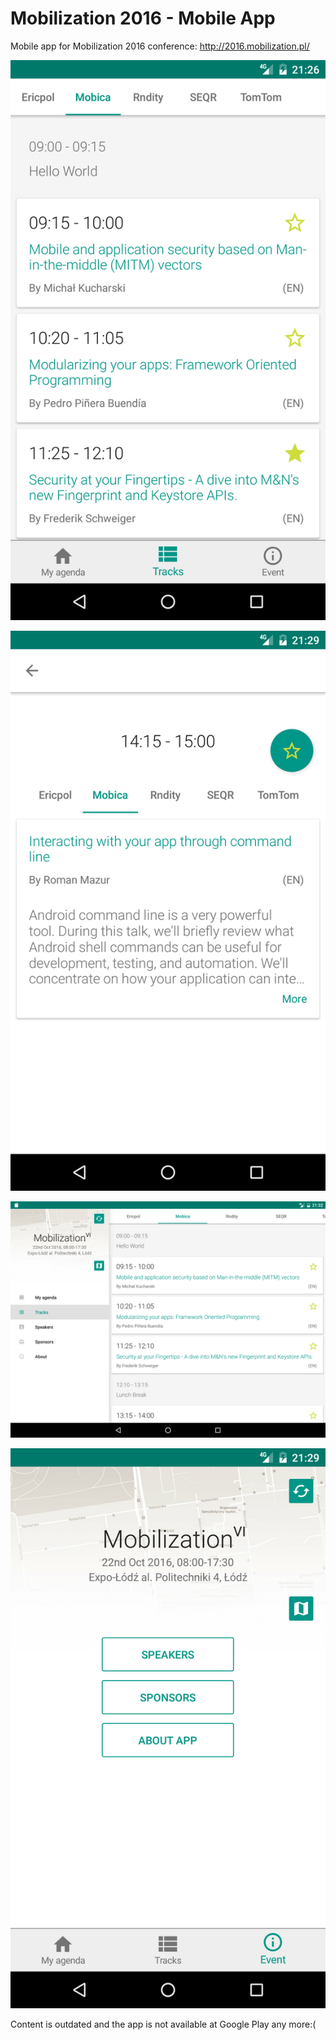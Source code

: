 # Mobilization 2016 - Mobile App
Mobile app for Mobilization 2016 conference: http://2016.mobilization.pl/

![](screens/agenda.png)

![](screens/same-slot.png)

![](screens/agenda-tablet.png)

![](screens/event.png)

Content is outdated and the app is not available at Google Play any more:(